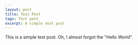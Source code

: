```yaml
---
layout: post
title: Test Post
tags: Test post
excerpt: A simple test post
---
```



This is a simple test post.
Oh, I almost forgot the "Hello World".